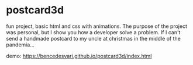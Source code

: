 # postcard3d
fun project, basic html and css with animations. The purpose of the project was personal, but I show you how a developer solve a problem. 
If I can't send a handmade postcard to my uncle at christmas in the middle of the pandemia...

demo:
https://bencedesvari.github.io/postcard3d/index.html
